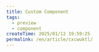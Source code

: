 ```yaml
---
title: Custom Component
tags:
  - preview
  - component
createTime: 2025/01/12 19:59:25
permalink: /en/article/cxcwuktl/
---
```


<CustomComponent />
